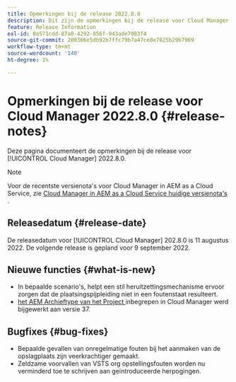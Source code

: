 ```yaml
---
title: Opmerkingen bij de release 2022.8.0
description: Dit zijn de opmerkingen bij de release voor Cloud Manager 2022.8.0.
feature: Release Information
exl-id: 0e571cdd-87a0-4292-856f-943ade7083f4
source-git-commit: 200366e5db92b7ffc79b7a47ce8e7825b29b7969
workflow-type: tm+mt
source-wordcount: '140'
ht-degree: 1%

---
```


# Opmerkingen bij de release voor Cloud Manager 2022.8.0 {#release-notes}

Deze pagina documenteert de opmerkingen bij de release voor [!UICONTROL Cloud Manager] 2022.8.0.

>[!NOTE]
>
>Voor de recentste versienota&#39;s voor Cloud Manager in AEM as a Cloud Service, zie [ Cloud Manager in AEM as a Cloud Service huidige versienota&#39;s ](https://experienceleague.adobe.com/docs/experience-manager-cloud-service/content/implementing/using-cloud-manager/release-notes-cloud-manager/release-notes-cm-current.html).

## Releasedatum {#release-date}

De releasedatum voor [!UICONTROL Cloud Manager] 202.8.0 is 11 augustus 2022. De volgende release is gepland voor 9 september 2022.

## Nieuwe functies {#what-is-new}

* In bepaalde scenario&#39;s, helpt een stil heruitzettingsmechanisme ervoor zorgen dat de plaatsingspijpleiding niet in een foutenstaat resulteert.
* [ het AEM Archieftype van het Project ](https://experienceleague.adobe.com/docs/experience-manager-core-components/using/developing/archetype/overview.html) inbegrepen in Cloud Manager werd bijgewerkt aan versie 37.

## Bugfixes {#bug-fixes}

* Bepaalde gevallen van onregelmatige fouten bij het aanmaken van de opslagplaats zijn veerkrachtiger gemaakt.
* Zeldzame voorvallen van VSTS org opstellingsfouten worden nu verminderd toe te schrijven aan geïntroduceerde herpogingen.
